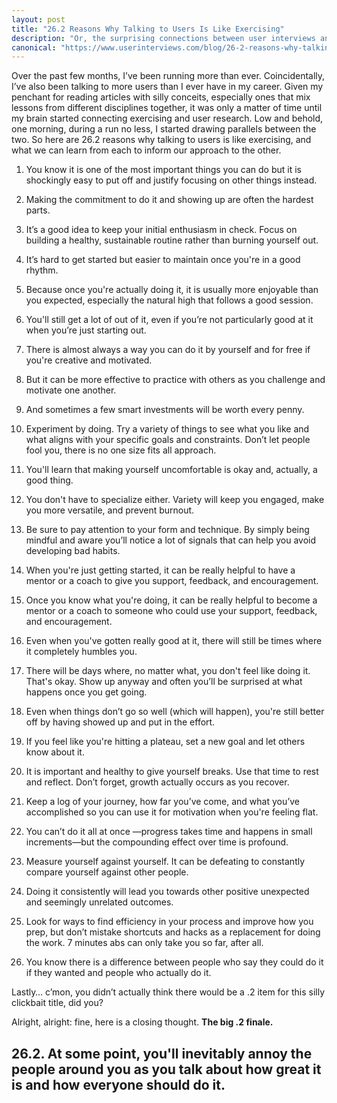 ```yaml
---
layout: post
title: "26.2 Reasons Why Talking to Users Is Like Exercising"
description: "Or, the surprising connections between user interviews and hitting the gym."
canonical: "https://www.userinterviews.com/blog/26-2-reasons-why-talking-to-users-is-like-exercising"
---
```


Over the past few months, I’ve been running more than ever. Coincidentally, I’ve also been talking to more users than I ever have in my career. Given my penchant for reading articles with silly conceits, especially ones that mix lessons from different disciplines together, it was only a matter of time until my brain started connecting exercising and user research. Low and behold, one morning, during a run no less, I started drawing parallels between the two. So here are 26.2 reasons why talking to users is like exercising, and what we can learn from each to inform our approach to the other.

<!-- That's me, 2132. -->
1. You know it is one of the most important things you can do but it is shockingly easy to put off and justify focusing on other things instead.

2. Making the commitment to do it and showing up are often the hardest parts.

3. It’s a good idea to keep your initial enthusiasm in check.  Focus on building a healthy, sustainable routine rather than burning yourself out.

4. It’s hard to get started but easier to maintain once you're in a good rhythm.

5. Because once you're actually doing it, it is usually more enjoyable than you expected, especially the natural high that follows a good session.

6. You'll still get a lot of out of it, even if you’re not particularly good at it when you’re just starting out.

7. There is almost always a way you can do it by yourself and for free if you're creative and motivated.

8. But it can be more effective to practice with others as you challenge and motivate one another.  

9. And sometimes a few smart investments will be worth every penny.

10. Experiment by doing. Try a variety of things to see what you like and what aligns with your specific goals and constraints.  Don’t let people fool you, there is no one size fits all approach.

11. You'll learn that making yourself uncomfortable is okay and, actually, a good thing.

12. You don't have to specialize either. Variety will keep you engaged, make you more versatile, and prevent burnout.

13. Be sure to pay attention to your form and technique.  By simply being mindful and aware you’ll notice a lot of signals that can help you avoid developing bad habits.

14. When you're just getting started, it can be really helpful to have a mentor or a coach to give you support, feedback, and encouragement.

15. Once you know what you're doing, it can be really helpful to become a mentor or a coach to someone who could use your support, feedback, and encouragement.

16. Even when you've gotten really good at it, there will still be times where it completely humbles you.

17. There will be days where, no matter what, you don't feel like doing it. That's okay.  Show up anyway and often you’ll be surprised at what happens once you get going.

18. Even when things don’t go so well (which will happen), you're still better off by having showed up and put in the effort.

19. If you feel like you're hitting a plateau, set a new goal and let others know about it.

20. It is important and healthy to give yourself breaks. Use that time to rest and reflect.  Don’t forget, growth actually occurs as you recover.

21. Keep a log of your journey, how far you’ve come, and what you’ve accomplished so you can use it for motivation when you're feeling flat.

22. You can’t do it all at once —progress takes time and happens in small increments—but the compounding effect over time is profound.

23. Measure yourself against yourself. It can be defeating to constantly compare yourself against other people.

24. Doing it consistently will lead you towards other positive unexpected and seemingly unrelated outcomes.

25. Look for ways to find efficiency in your process and improve how you prep, but don’t mistake shortcuts and hacks as a replacement for doing the work. 7 minutes abs can only take you so far, after all.

26. You know there is a difference between people who say they could do it if they wanted and people who actually do it.

Lastly… c’mon, you didn’t actually think there would be a .2 item for this silly clickbait title, did you?

Alright, alright: fine, here is a closing thought. **The big .2 finale.**

## 26.2. At some point, you'll inevitably annoy the people around you as you talk about how great it is and how everyone should do it.
